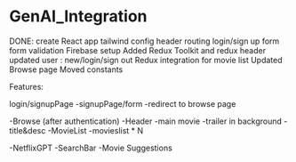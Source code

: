 # GenAI_Integration
DONE:
 create React app
 tailwind config
 header
 routing
 login/sign up form
 form validation
 Firebase setup
 Added Redux Toolkit and redux
 header updated
 user : new/login/sign out
 Redux integration for movie list 
 Updated Browse page 
 Moved constants
 


Features:

login/signupPage
    -signupPage/form
    -redirect to browse page

-Browse (after authentication)
    -Header
    -main movie
        -trailer in background
        -title&desc
        -MovieList
            -movieslist * N

-NetflixGPT
    -SearchBar
    -Movie Suggestions